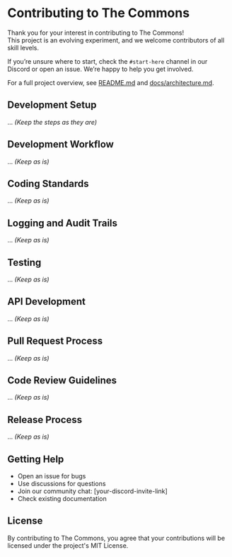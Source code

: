 # Contributing to The Commons

Thank you for your interest in contributing to The Commons!  
This project is an evolving experiment, and we welcome contributors of all skill levels.

If you’re unsure where to start, check the `#start-here` channel in our Discord or open an issue. We’re happy to help you get involved.

For a full project overview, see [README.md](README.md) and [docs/architecture.md](docs/architecture.md).

## Development Setup
... *(Keep the steps as they are)*

## Development Workflow
... *(Keep as is)*

## Coding Standards
... *(Keep as is)*

## Logging and Audit Trails
... *(Keep as is)*

## Testing
... *(Keep as is)*

## API Development
... *(Keep as is)*

## Pull Request Process
... *(Keep as is)*

## Code Review Guidelines
... *(Keep as is)*

## Release Process
... *(Keep as is)*

## Getting Help

- Open an issue for bugs
- Use discussions for questions
- Join our community chat: [your-discord-invite-link]
- Check existing documentation

## License

By contributing to The Commons, you agree that your contributions will be licensed under the project's MIT License.